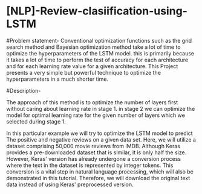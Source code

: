 # [NLP]-Review-clasiification-using-LSTM

#Problem statement- Conventional optimization functions such as the grid search method and Bayesian optimization method take a lot of time to optimize the hyperparameters of the LSTM model. this is primarily because it takes a lot of time to perform the test of accuracy for each architecture and for each learning rate value for a given architecture. This Project presents a very simple but powerful technique to optimize the hyperparameters in a much shorter time.

#Description-

The approach of this method is to optimize the number of layers first without caring about learning rate in stage 1. in stage 2 we can optimize the model for optimal learning rate for the given number of layers which we selected during stage 1.

In this particular example we will try to optimize the LSTM model to predict The positive and negative reviews on a given data set. Here, we will utilize a dataset comprising 50,000 movie reviews from IMDB. Although Keras provides a pre-downloaded dataset that is similar, it is only half the size. However, Keras' version has already undergone a conversion process where the text in the dataset is represented by integer tokens. This conversion is a vital step in natural language processing, which will also be demonstrated in this tutorial. Therefore, we will download the original text data instead of using Keras' preprocessed version.
